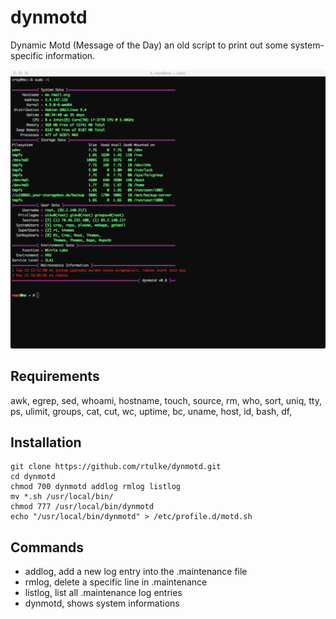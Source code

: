 # dynmotd
Dynamic Motd (Message of the Day) an old script to print out some system-specific information.


![Example](/data/dynmotd.png)


Requirements
------------

awk, egrep, sed, whoami, hostname, touch, source, rm, who, sort, uniq, tty, ps, ulimit, groups, cat, cut, wc, uptime, bc, uname, host, id, bash, df, 

Installation
------------


~~~
git clone https://github.com/rtulke/dynmotd.git
cd dynmotd
chmod 700 dynmotd addlog rmlog listlog
mv *.sh /usr/local/bin/
chmod 777 /usr/local/bin/dynmotd
echo "/usr/local/bin/dynmotd" > /etc/profile.d/motd.sh
~~~

Commands 
--------
* addlog, add a new log entry into the .maintenance file
* rmlog, delete a specific line in .maintenance 
* listlog, list all .maintenance log entries
* dynmotd, shows system informations
